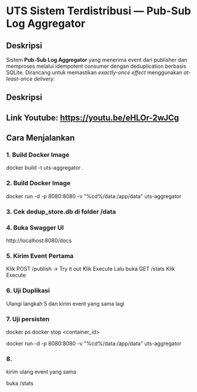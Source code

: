 # UTS Sistem Terdistribusi — Pub-Sub Log Aggregator

## Deskripsi
Sistem **Pub-Sub Log Aggregator** yang menerima event dari publisher dan memproses melalui idempotent consumer dengan deduplication berbasis SQLite. Dirancang untuk memastikan *exactly-once effect* menggunakan *at-least-once delivery*.

## Deskripsi
Link Youtube: https://youtu.be/eHLOr-2wJCg
---

## Cara Menjalankan

### 1. Build Docker Image
docker build -t uts-aggregator .

### 2. Build Docker Image
docker run -d -p 8080:8080 -v "%cd%/data:/app/data" uts-aggregator

### 3. Cek dedup_store.db di folder /data


### 4. Buka Swagger UI
http://localhost:8080/docs

### 5. Kirim Event Pertama
Klik POST /publish → Try it out
Klik Execute
Lalu buka GET /stats
Klik Execute

### 6. Uji Duplikasi
Ulangi langkah 5 dan kirim event yang sama lagi

### 7. Uji persisten
docker ps
docker stop <container_id>

docker run -d -p 8080:8080 -v "%cd%/data:/app/data" uts-aggregator

### 8. 
kirim ulang event yang sama

buka /stats
